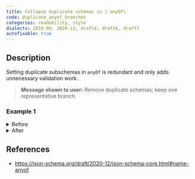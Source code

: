 ```yaml
---
title: Collapse duplicate schemas in \`anyOf\`
code: duplicate_anyof_branches
categories: readability, style
dialects: 2019-09, 2020-12, draft4, draft6, draft7
autofixable: true
---
```


## Description
Setting duplicate subschemas in `anyOf` is redundant and only adds unnecessary validation work.

> **Message shown to user:**
> Remove duplicate schemas; keep one representative branch.

### Example 1
<details><summary>Before</summary>

```json
{
  "$schema": "https://json-schema.org/draft/2020-12/schema",
  "anyOf": [
    {
      "type": "integer"
    },
    {
      "type": "integer"
    },
    {
      "type": "string"
    }
  ]
}
```
</details>

<details><summary>After</summary>

```json
{
  "$schema": "https://json-schema.org/draft/2020-12/schema",
  "anyOf": [
    {
      "type": "integer"
    },
    {
      "type": "string"
    }
  ]
}
```
</details>

## References
* <https://json-schema.org/draft/2020-12/json-schema-core.html#name-anyof>
